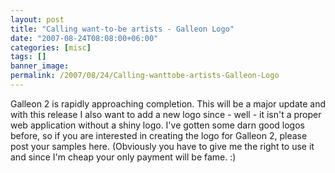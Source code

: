 ```yaml
---
layout: post
title: "Calling want-to-be artists - Galleon Logo"
date: "2007-08-24T08:08:00+06:00"
categories: [misc]
tags: []
banner_image: 
permalink: /2007/08/24/Calling-wanttobe-artists-Galleon-Logo
---
```


Galleon 2 is rapidly approaching completion. This will be a major update and with this release I also want to add a new logo since - well - it isn't a proper web application without a shiny logo. I've gotten some darn good logos before, so if you are interested in creating the logo for Galleon 2, please post your samples here. (Obviously you have to give me the right to use it and since I'm cheap your only payment will be fame. :)